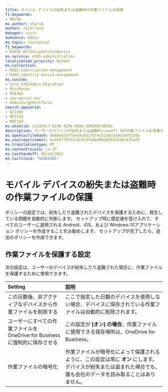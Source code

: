 ```yaml
---
title: モバイル デバイスの紛失または盗難時の作業ファイルの保護
f1.keywords:
- NOCSH
ms.author: sharik
author: skjerland
manager: scotv
audience: Admin
ms.topic: conceptual
f1_keywords:
- O365E_BCSSetup4StolenDevice
ms.service: o365-administration
localization_priority: Normal
ms.collection:
- M365-subscription-management
- M365-identity-device-management
ms.custom:
- Core_O365Admin_Migration
- MiniMaven
- MSB365
- seo-marvel-mar
- AdminSurgePortfolio
search.appverid:
- BCS160
- MET150
- MOE150
ms.assetid: c12164c7-6190-4294-b88a-590580c9869a
description: ユーザーのデバイスが紛失または盗難Microsoft 365作業ファイルを保護するために、ビジネス向けアプリで使用できる設定について説明します。
ms.openlocfilehash: b640642d7f6ed9c83376f4cb2a0cdaa610e8159b
ms.sourcegitcommit: be929f79751c0c52dfa6bd98a854432a0c63faf0
ms.translationtype: MT
ms.contentlocale: ja-JP
ms.lasthandoff: 06/14/2021
ms.locfileid: "52925301"
---
```

# <a name="protect-work-files-when-a-mobile-device-is-lost-or-stolen"></a>モバイル デバイスの紛失または盗難時の作業ファイルの保護

ポリシーの設定では、紛失したり盗難されたデバイスを保護するために、発生している問題を自動的に判断します。 セットアップ時に既定値を受け入れて、すべてのユーザーに適用される Android、iOS、および Windows 10アプリケーション ポリシーを作成することをお勧めします。 セットアップが完了したら、追加のポリシーを作成できます。
  
## <a name="settings-that-protect-work-files"></a>作業ファイルを保護する設定

次の設定は、ユーザーのデバイスが紛失したり盗難された場合に、作業ファイルを保護するために使用できます。


|Setting  <br/> |説明  <br/> |
|:-----|:-----|
|この日数後、非アクティブなデバイスから作業ファイルを削除する  <br/> |ここで指定した日数のデバイスを使用しない場合、デバイスに保存されている作業ファイルは自動的に削除されます。  <br/> |
|ユーザーにすべての作業ファイルを OneDrive for Business に強制的に保存させる  <br/> |この設定が **[オン] の場合**、作業ファイルに使用できる保存場所は、OneDrive for Business。  <br/> |
|作業ファイルの暗号化  <br/> |作業ファイルが暗号化によって保護されるように、この設定は常に **オン** にします。 デバイスが紛失または盗まれた場合でも、誰も会社のデータを読み取ることはありません。  <br/> |
   

